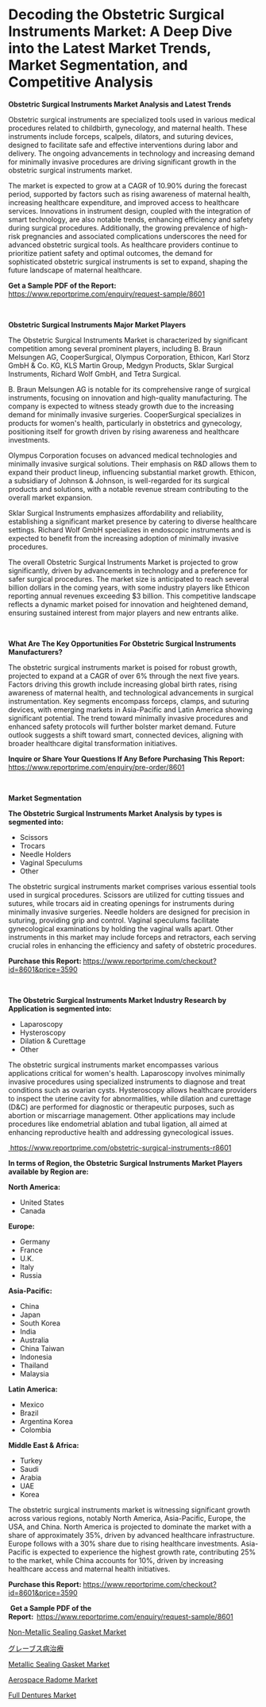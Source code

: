 <p><h1>Decoding the Obstetric Surgical Instruments Market: A Deep Dive into the Latest Market Trends, Market Segmentation, and Competitive Analysis</h1></p><p><strong>Obstetric Surgical Instruments Market Analysis and Latest Trends</strong></p>
<p><p>Obstetric surgical instruments are specialized tools used in various medical procedures related to childbirth, gynecology, and maternal health. These instruments include forceps, scalpels, dilators, and suturing devices, designed to facilitate safe and effective interventions during labor and delivery. The ongoing advancements in technology and increasing demand for minimally invasive procedures are driving significant growth in the obstetric surgical instruments market.</p><p>The market is expected to grow at a CAGR of 10.90% during the forecast period, supported by factors such as rising awareness of maternal health, increasing healthcare expenditure, and improved access to healthcare services. Innovations in instrument design, coupled with the integration of smart technology, are also notable trends, enhancing efficiency and safety during surgical procedures. Additionally, the growing prevalence of high-risk pregnancies and associated complications underscores the need for advanced obstetric surgical tools. As healthcare providers continue to prioritize patient safety and optimal outcomes, the demand for sophisticated obstetric surgical instruments is set to expand, shaping the future landscape of maternal healthcare.</p></p>
<p><strong>Get a Sample PDF of the Report:&nbsp;</strong> <a href="https://www.reportprime.com/enquiry/request-sample/8601">https://www.reportprime.com/enquiry/request-sample/8601</a></p>
<p>&nbsp;</p>
<p><strong>Obstetric Surgical Instruments Major Market Players</strong></p>
<p><p>The Obstetric Surgical Instruments Market is characterized by significant competition among several prominent players, including B. Braun Melsungen AG, CooperSurgical, Olympus Corporation, Ethicon, Karl Storz GmbH & Co. KG, KLS Martin Group, Medgyn Products, Sklar Surgical Instruments, Richard Wolf GmbH, and Tetra Surgical. </p><p>B. Braun Melsungen AG is notable for its comprehensive range of surgical instruments, focusing on innovation and high-quality manufacturing. The company is expected to witness steady growth due to the increasing demand for minimally invasive surgeries. CooperSurgical specializes in products for women's health, particularly in obstetrics and gynecology, positioning itself for growth driven by rising awareness and healthcare investments.</p><p>Olympus Corporation focuses on advanced medical technologies and minimally invasive surgical solutions. Their emphasis on R&D allows them to expand their product lineup, influencing substantial market growth. Ethicon, a subsidiary of Johnson & Johnson, is well-regarded for its surgical products and solutions, with a notable revenue stream contributing to the overall market expansion.</p><p>Sklar Surgical Instruments emphasizes affordability and reliability, establishing a significant market presence by catering to diverse healthcare settings. Richard Wolf GmbH specializes in endoscopic instruments and is expected to benefit from the increasing adoption of minimally invasive procedures.</p><p>The overall Obstetric Surgical Instruments Market is projected to grow significantly, driven by advancements in technology and a preference for safer surgical procedures. The market size is anticipated to reach several billion dollars in the coming years, with some industry players like Ethicon reporting annual revenues exceeding $3 billion. This competitive landscape reflects a dynamic market poised for innovation and heightened demand, ensuring sustained interest from major players and new entrants alike.</p></p>
<p>&nbsp;</p>
<p><strong>What Are The Key Opportunities For Obstetric Surgical Instruments Manufacturers?</strong></p>
<p><p>The obstetric surgical instruments market is poised for robust growth, projected to expand at a CAGR of over 6% through the next five years. Factors driving this growth include increasing global birth rates, rising awareness of maternal health, and technological advancements in surgical instrumentation. Key segments encompass forceps, clamps, and suturing devices, with emerging markets in Asia-Pacific and Latin America showing significant potential. The trend toward minimally invasive procedures and enhanced safety protocols will further bolster market demand. Future outlook suggests a shift toward smart, connected devices, aligning with broader healthcare digital transformation initiatives.</p></p>
<p><strong>Inquire or Share Your Questions If Any Before Purchasing This Report:</strong> <a href="https://www.reportprime.com/enquiry/pre-order/8601">https://www.reportprime.com/enquiry/pre-order/8601</a></p>
<p>&nbsp;</p>
<p><strong>Market Segmentation</strong></p>
<p><strong>The Obstetric Surgical Instruments Market Analysis by types is segmented into:</strong></p>
<p><ul><li>Scissors</li><li>Trocars</li><li>Needle Holders</li><li>Vaginal Speculums</li><li>Other</li></ul></p>
<p><p>The obstetric surgical instruments market comprises various essential tools used in surgical procedures. Scissors are utilized for cutting tissues and sutures, while trocars aid in creating openings for instruments during minimally invasive surgeries. Needle holders are designed for precision in suturing, providing grip and control. Vaginal speculums facilitate gynecological examinations by holding the vaginal walls apart. Other instruments in this market may include forceps and retractors, each serving crucial roles in enhancing the efficiency and safety of obstetric procedures.</p></p>
<p><strong>Purchase this Report:&nbsp;</strong><a href="https://www.reportprime.com/checkout?id=8601&price=3590">https://www.reportprime.com/checkout?id=8601&price=3590</a></p>
<p>&nbsp;</p>
<p><strong>The Obstetric Surgical Instruments Market Industry Research by Application is segmented into:</strong></p>
<p><ul><li>Laparoscopy</li><li>Hysteroscopy</li><li>Dilation & Curettage</li><li>Other</li></ul></p>
<p><p>The obstetric surgical instruments market encompasses various applications critical for women's health. Laparoscopy involves minimally invasive procedures using specialized instruments to diagnose and treat conditions such as ovarian cysts. Hysteroscopy allows healthcare providers to inspect the uterine cavity for abnormalities, while dilation and curettage (D&C) are performed for diagnostic or therapeutic purposes, such as abortion or miscarriage management. Other applications may include procedures like endometrial ablation and tubal ligation, all aimed at enhancing reproductive health and addressing gynecological issues.</p></p>
<p><a href="https://www.reportprime.com/obstetric-surgical-instruments-r8601">&nbsp;https://www.reportprime.com/obstetric-surgical-instruments-r8601</a></p>
<p><strong>In terms of Region, the Obstetric Surgical Instruments Market Players available by Region are:</strong></p>
<p>
    <p> <strong> North America: </strong>
        <ul>
            <li>United States</li>
            <li>Canada</li>
        </ul>
        </p> 
    <p> <strong> Europe: </strong>
        <ul>
            <li>Germany</li>
            <li>France</li>
            <li>U.K.</li>
            <li>Italy</li>
            <li>Russia</li>
        </ul>
        </p> 
    <p> <strong> Asia-Pacific: </strong>
        <ul>
            <li>China</li>
            <li>Japan</li>
            <li>South Korea</li>
            <li>India</li>
            <li>Australia</li>
            <li>China Taiwan</li>
            <li>Indonesia</li>
            <li>Thailand</li>
            <li>Malaysia</li>
        </ul>
        </p> 
    <p> <strong> Latin America: </strong>
        <ul>
            <li>Mexico</li>
            <li>Brazil</li>
            <li>Argentina Korea</li>
            <li>Colombia</li>
        </ul>
        </p> 
    <p> <strong> Middle East & Africa: </strong>
        <ul>
            <li>Turkey</li>
            <li>Saudi</li>
            <li>Arabia</li>
            <li>UAE</li>
            <li>Korea</li>
        </ul>
    </p>
    </p>
<p><p>The obstetric surgical instruments market is witnessing significant growth across various regions, notably North America, Asia-Pacific, Europe, the USA, and China. North America is projected to dominate the market with a share of approximately 35%, driven by advanced healthcare infrastructure. Europe follows with a 30% share due to rising healthcare investments. Asia-Pacific is expected to experience the highest growth rate, contributing 25% to the market, while China accounts for 10%, driven by increasing healthcare access and maternal health initiatives.</p></p>
<p><strong>Purchase this Report: </strong><a href="https://www.reportprime.com/checkout?id=8601&price=3590">https://www.reportprime.com/checkout?id=8601&price=3590</a></p>
<p>&nbsp;<strong>Get a Sample PDF of the Report:&nbsp;&nbsp;</strong><a href="https://www.reportprime.com/enquiry/request-sample/8601">https://www.reportprime.com/enquiry/request-sample/8601</a></p>
<p><strong></strong></p>
<p><p><a href="https://issuu.com/reportprime-2/docs/non-metallic-sealing-gasket-market-_7c8a783cbf61c8">Non-Metallic Sealing Gasket Market</a></p><p><a href="https://medium.com/@johnson154chris/graves-disease-treatment-market-%E3%81%AF-%E3%82%B3%E3%82%B9%E3%83%88%E7%AE%A1%E7%90%86%E3%81%A8%E5%8A%B9%E7%8E%87%E5%90%91%E4%B8%8A%E3%82%92%E5%84%AA%E5%85%88%E3%81%97%E3%81%BE%E3%81%99-%E3%81%95%E3%82%89%E3%81%AB-%E5%A0%B1%E5%91%8A%E6%9B%B8%E3%81%AF%E5%B8%82%E5%A0%B4%E3%81%AE%E9%9C%80%E8%A6%81%E9%9D%A2%E3%81%A8%E4%BE%9B%E7%B5%A6%E9%9D%A2%E3%81%AE%E4%B8%A1%E6%96%B9%E3%82%92%E3%82%AB%E3%83%90%E3%83%BC%E3%81%97%E3%81%A6%E3%81%84%E3%81%BE%E3%81%99-graves-disease-3e57c2d5d184">グレーブス病治療</a></p><p><a href="https://issuu.com/reportprime-2/docs/metallic-sealing-gasket-market-size_80aa8f67c96a2f">Metallic Sealing Gasket Market</a></p><p><a href="https://medium.com/@caleighconn2023/the-global-market-overview-of-the-aerospace-radome-market-provides-a-unique-perspective-on-the-fa4c65a0acfd">Aerospace Radome Market</a></p><p><a href="https://github.com/vimar16th/Market-Research-Report-List-6/blob/main/full-dentures-market.md">Full Dentures Market</a></p></p>